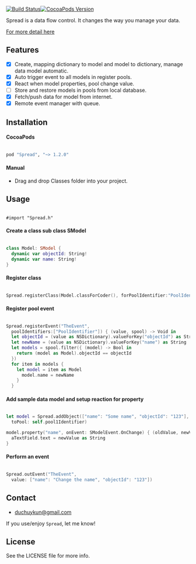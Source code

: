 [![Build Status](https://travis-ci.org/huyphams/Spread.svg)](https://travis-ci.org/huyphams/Spread)[![CocoaPods Version](https://cocoapod-badges.herokuapp.com/v/Spread/badge.png)](http://cocoapods.org/?q=spread)


Spread is a data flow control. It changes the way you manage your data.

[For more detail here](http://huypham.me/su-dung-spread-quan-li-data-flow-cho-ung-dung-ios)


## Features

- [x] Create, mapping dictionary to model and model to dictionary, manage data model automatic.
- [x] Auto trigger event to all models in register pools.
- [x] React when model properties, pool change value.
- [ ] Store and restore models in pools from local database.
- [x] Fetch/push data for model from internet.
- [x] Remote event manager with queue.

## Installation

#### CocoaPods

```ruby

pod "Spread", "~> 1.2.0"

```

#### Manual

 - Drag and drop Classes folder into your project.

## Usage

```objc

#import "Spread.h"

```

#### Create a class sub class SModel

```swift

class Model: SModel {
  dynamic var objectId: String!
  dynamic var name: String!
}

```
#### Register class

```swift

Spread.registerClass(Model.classForCoder(), forPoolIdentifier:"PoolIdentifier")

```

#### Register pool event

```swift

Spread.registerEvent("TheEvent",
  poolIdentifiers:["PoolIdentifier"]) { (value, spool) -> Void in
  let objectId = (value as NSDictionary).valueForKey("objectId") as String
  let newName = (value as NSDictionary).valueForKey("name") as String
  let models = spool.filter({ (model) -> Bool in
    return (model as Model).objectId == objectId
  })
  for item in models {
    let model = item as Model
      model.name = newName
    }
  }

```

#### Add sample data model and setup reaction for property

```swift

let model = Spread.addObject(["name": "Some name", "objectId": "123"],
  toPool: self.pool1Identifier)

model.property("name", onEvent: SModelEvent.OnChange) { (oldValue, newValue) -> Void in
  aTextField.text = newValue as String
}

```

#### Perform an event

```swift

Spread.outEvent("TheEvent",
  value: ["name": "Change the name", "objectId": "123"])

```

## Contact

- [duchuykun@gmail.com](http://facebook.com/huyphams)

If you use/enjoy `Spread`, let me know!

## License

See the LICENSE file for more info.


